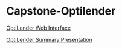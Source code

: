 # Capstone-Optilender

<a href="http://people.ischool.berkeley.edu/~myan/w210_final_deliverable/index.html">OptiLender Web Interface </a>

<a href="https://docs.google.com/presentation/d/1rAq3TgjndzKAFaleZ0Qf3GtFamCkAR-49dhUu2jBpXg/edit#slide=id.g19f0c747a3_0_205">OptiLender Summary Presentation </a>
